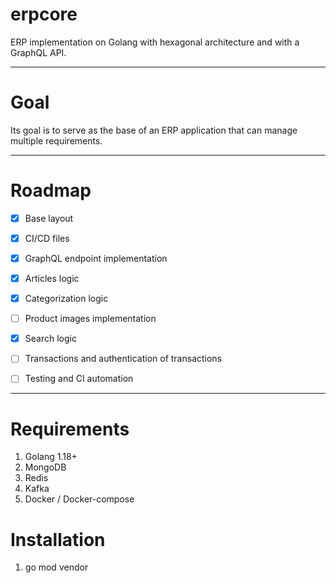 # erpcore
ERP implementation on Golang with hexagonal architecture and with a GraphQL API.

-------------

# Goal

Its goal is to serve as the base of an ERP application that can manage multiple requirements.

-------------

# Roadmap
* [x] Base layout
* [x] CI/CD files
* [x] GraphQL endpoint implementation
* [x] Articles logic
* [x] Categorization logic
* [ ] Product images implementation
* [x] Search logic
* [ ] Transactions and authentication of transactions
* [ ] Testing and CI automation


------------

# Requirements

1. Golang 1.18+
2. MongoDB
3. Redis
4. Kafka
5. Docker / Docker-compose

# Installation

1. go mod vendor